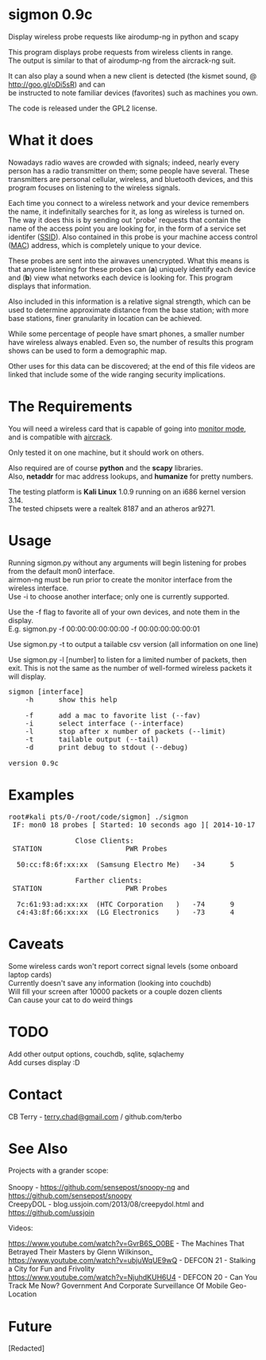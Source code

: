 sigmon 0.9c
======

Display wireless probe requests like airodump-ng in python and scapy<br>

This program displays probe requests from wireless clients in range.<br>
The output is similar to that of airodump-ng from the aircrack-ng suit.<br>

It can also play a sound when a new client is detected (the kismet sound, @ http://goo.gl/oDi5sR) and can<br>
be instructed to note familiar devices (favorites) such as machines you own.<br>

The code is released under the GPL2 license.

What it does
============

Nowadays radio waves are crowded with signals; indeed, nearly every person has a radio transmitter
on them; some people have several. These transmitters are personal cellular, wireless, and bluetooth
devices, and this program focuses on listening to the wireless signals.

Each time you connect to a wireless network and your device remembers the name, it indefinitally searches
for it, as long as wireless is turned on. The way it does this is by sending out 'probe' requests that
contain the name of the access point you are looking for, in the form of a service set identifer (<a href=http://en.wikipedia.org/wiki/SSID)>SSID</a>).
Also contained in this probe is your machine access control (<a href=http://en.wikipedia.org/wiki/MAC_Address>MAC</a>) address, which is completely unique to
your device.

These probes are sent into the airwaves unencrypted. What this means is that anyone listening for these
probes can (<b>a</b>) uniquely identify each device and (<b>b</b>) view what networks each device is looking for.
This program displays that information.

Also included in this information is a relative signal strength, which can be used to determine approximate
distance from the base station; with more base stations, finer granularity in location can be achieved.

While some percentage of people have smart phones, a smaller number have wireless always enabled.
Even so, the number of results this program shows can be used to form a demographic map.

Other uses for this data can be discovered; at the end of this file videos are linked that include some
of the wide ranging security implications.

The Requirements
============

You will need a wireless card that is capable of going into <a href=http://en.wikipedia.org/wiki/Monitor_mode>monitor mode</a>, and is compatible with <a href=http://www.aircrack-ng.org/>aircrack</a>.<br>

Only tested it on one machine, but it should work on others.<br>

Also required are of course <b>python</b> and the <b>scapy</b> libraries.<br>
Also, <b>netaddr</b> for mac address lookups, and <b>humanize</b> for pretty numbers.<br>

The testing platform is <b>Kali Linux</b> 1.0.9 running on an i686 kernel version 3.14.<br>
The tested chipsets were a realtek 8187 and an atheros ar9271.<br>

Usage
=====

Running sigmon.py without any arguments will begin listening for probes from the default mon0 interface. <br>
airmon-ng must be run prior to create the monitor interface from the wireless interface. <br>
Use -i to choose another interface; only one is currently supported. <br>

Use the -f flag to favorite all of your own devices, and note them in the display.<br>
E.g. sigmon.py -f 00:00:00:00:00:00 -f 00:00:00:00:00:01 <br>

Use sigmon.py -t to output a tailable csv version (all information on one line)

Use sigmon.py -l [number] to listen for a limited number of packets, then exit.
This is not the same as the number of well-formed wireless packets it will display.

<pre>
sigmon [interface] 
	-h		show this help 

	-f		add a mac to favorite list (--fav) 
	-i		select interface (--interface) 
	-l		stop after x number of packets (--limit) 
	-t		tailable output (--tail) 
	-d		print debug to stdout (--debug) 

version 0.9c 
</pre>

Examples
========
<pre>
root#kali pts/0-/root/code/sigmon] ./sigmon
 IF: mon0 18 probes [ Started: 10 seconds ago ][ 2014-10-17 23:28:48.117824 ][ 3 Clients ][ 1 SSIDs ][ sorting by last seen

				Close Clients:
 STATION					PWR	Probes

  50:cc:f8:6f:xx:xx  (Samsung Electro Me)	-34      5        [ANY]

				Farther clients:
 STATION					PWR	Probes

  7c:61:93:ad:xx:xx  (HTC Corporation   )	-74      9        NETGEAR01,[ANY]
  c4:43:8f:66:xx:xx  (LG Electronics    )	-73      4        [ANY]
</pre>

Caveats
=======

Some wireless cards won't report correct signal levels (some onboard laptop cards)<br>
Currently doesn't save any information (looking into couchdb)<br>
Will fill your screen after 10000 packets or a couple dozen clients<br>
Can cause your cat to do weird things<br> 

TODO
====

Add other output options, couchdb, sqlite, sqlachemy<br>
Add curses display :D<br>

Contact
=======

CB Terry - terry.chad@gmail.com / github.com/terbo

See Also
========

Projects with a grander scope:<br>
<br>
Snoopy - https://github.com/sensepost/snoopy-ng and https://github.com/sensepost/snoopy<br>
CreepyDOL - blog.ussjoin.com/2013/08/creepydol.html and https://github.com/ussjoin<br>

Videos:

https://www.youtube.com/watch?v=GvrB6S_O0BE - The Machines That Betrayed Their Masters by Glenn Wilkinson_<br>
https://www.youtube.com/watch?v=ubjuWqUE9wQ - DEFCON 21 - Stalking a City for Fun and Frivolity<br>
https://www.youtube.com/watch?v=NjuhdKUH6U4 - DEFCON 20 - Can You Track Me Now? Government And Corporate Surveillance Of Mobile Geo-Location<br>

Future
======
[Redacted]

